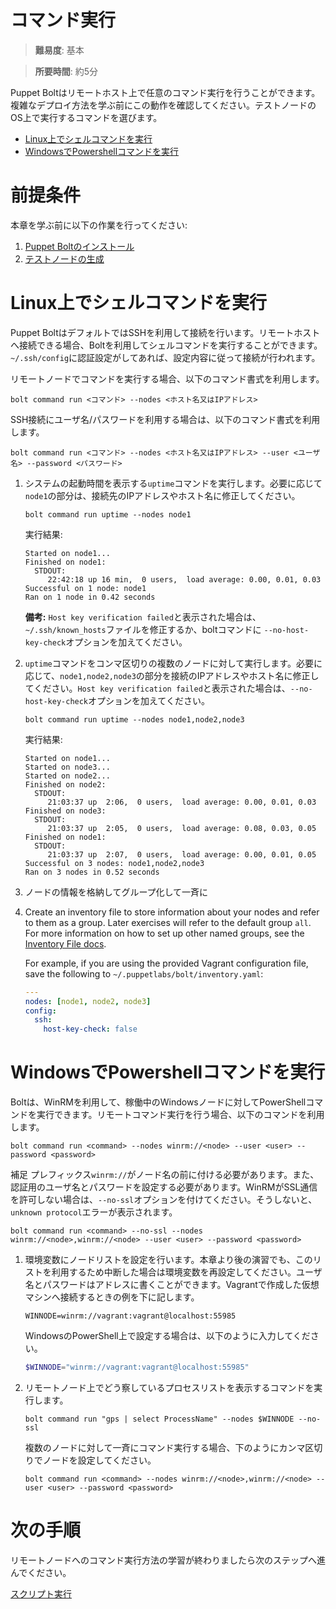 # コマンド実行

> **難易度**: 基本

> **所要時間**: 約5分

Puppet Boltはリモートホスト上で任意のコマンド実行を行うことができます。複雑なデプロイ方法を学ぶ前にこの動作を確認してください。テストノードのOS上で実行するコマンドを選びます。

- [Linux上でシェルコマンドを実行](#running-shell-commands-on-linux-nodes)
- [WindowsでPowershellコマンドを実行](#running-powershell-commands-on-windows-nodes)

# 前提条件
本章を学ぶ前に以下の作業を行ってください:

1. [Puppet Boltのインストール](../01-installing-bolt)
1. [テストノードの生成](../02-acquiring-nodes)

# Linux上でシェルコマンドを実行

Puppet BoltはデフォルトではSSHを利用して接続を行います。リモートホストへ接続できる場合、Boltを利用してシェルコマンドを実行することができます。`~/.ssh/config`に認証設定がしてあれば、設定内容に従って接続が行われます。

リモートノードでコマンドを実行する場合、以下のコマンド書式を利用します。
```
bolt command run <コマンド> --nodes <ホスト名又はIPアドレス>
```

SSH接続にユーザ名/パスワードを利用する場合は、以下のコマンド書式を利用します。
```
bolt command run <コマンド> --nodes <ホスト名又はIPアドレス> --user <ユーザ名> --password <パスワード>
```

1. システムの起動時間を表示する`uptime`コマンドを実行します。必要に応じて`node1`の部分は、接続先のIPアドレスやホスト名に修正してください。

    ```
    bolt command run uptime --nodes node1
    ```
    実行結果:
    ```
    Started on node1...
    Finished on node1:
      STDOUT:
         22:42:18 up 16 min,  0 users,  load average: 0.00, 0.01, 0.03
    Successful on 1 node: node1
    Ran on 1 node in 0.42 seconds

    ```

	**備考:** `Host key verification failed`と表示された場合は、`~/.ssh/known_hosts`ファイルを修正するか、boltコマンドに `--no-host-key-check`オプションを加えてください。

2. `uptime`コマンドをコンマ区切りの複数のノードに対して実行します。必要に応じて、`node1,node2,node3`の部分を接続のIPアドレスやホスト名に修正してください。`Host key verification failed`と表示された場合は、`--no-host-key-check`オプションを加えてください。

    ```
    bolt command run uptime --nodes node1,node2,node3
    ```
	実行結果:
    ```
    Started on node1...
    Started on node3...
    Started on node2...
    Finished on node2:
      STDOUT:
         21:03:37 up  2:06,  0 users,  load average: 0.00, 0.01, 0.03
    Finished on node3:
      STDOUT:
         21:03:37 up  2:05,  0 users,  load average: 0.08, 0.03, 0.05
    Finished on node1:
      STDOUT:
         21:03:37 up  2:07,  0 users,  load average: 0.00, 0.01, 0.05
    Successful on 3 nodes: node1,node2,node3
    Ran on 3 nodes in 0.52 seconds
    ```

3. ノードの情報を格納してグループ化して一斉に
3. Create an inventory file to store information about your nodes and refer to them as a group.  Later exercises will refer to the default group `all`. For more information on how to set up other named groups, see the
    [Inventory File docs](https://puppet.com/docs/bolt/latest/inventory_file.html).

    For example, if you are using the provided Vagrant configuration file, save the following to `~/.puppetlabs/bolt/inventory.yaml`:

    ```yaml
    ---
    nodes: [node1, node2, node3]
    config:
      ssh:
        host-key-check: false
    ```

# WindowsでPowershellコマンドを実行

Boltは、WinRMを利用して、稼働中のWindowsノードに対してPowerShellコマンドを実行できます。リモートコマンド実行を行う場合、以下のコマンドを利用します。

```
bolt command run <command> --nodes winrm://<node> --user <user> --password <password>
```

補足 プレフィックス`winrm://`がノード名の前に付ける必要があります。また、認証用のユーザ名とパスワードを設定する必要があります。WinRMがSSL通信を許可しない場合は、`--no-ssl`オプションを付けてください。そうしないと、`unknown protocol`エラーが表示されます。

```
bolt command run <command> --no-ssl --nodes winrm://<node>,winrm://<node> --user <user> --password <password>
```

1. 環境変数にノードリストを設定を行います。本章より後の演習でも、このリストを利用するため中断した場合は環境変数を再設定してください。ユーザ名とパスワードはアドレスに書くことができます。Vagrantで作成した仮想マシンへ接続するときの例を下に記します。

    ```
    WINNODE=winrm://vagrant:vagrant@localhost:55985
    ```

    WindowsのPowerShell上で設定する場合は、以下のように入力してください。

    ```powershell
    $WINNODE="winrm://vagrant:vagrant@localhost:55985"
    ```

2.  リモートノード上でどう察しているプロセスリストを表示するコマンドを実行します。

    ```
    bolt command run "gps | select ProcessName" --nodes $WINNODE --no-ssl
    ```

    複数のノードに対して一斉にコマンド実行する場合、下のようにカンマ区切りでノードを設定してください。

    ```
    bolt command run <command> --nodes winrm://<node>,winrm://<node> --user <user> --password <password>
    ```


# 次の手順

リモートノードへのコマンド実行方法の学習が終わりましたら次のステップへ進んでください。

[スクリプト実行](../04-running-scripts)
